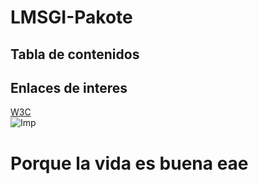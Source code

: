 # LMSGI-Pakote

## Tabla de contenidos

## Enlaces de interes
[W3C](https://www.w3.org)
<br>
![Imp](https://i.redd.it/638vo4ffl6891.jpg)

# Porque la vida es buena eae
